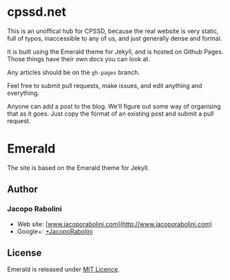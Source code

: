 # cpssd.net

This is an unoffical hub for CPSSD, because the real website is very static, full of typos, inaccessible to any of us, and just generally dense and formal.

It is built using the Emerald theme for Jekyll, and is hosted on Github Pages. Those things have their own docs you can look at.

Any articles should be on the `gh-pages` branch.

Feel free to submit pull requests, make issues, and edit anything and everything.

Anyone can add a post to the blog. We'll figure out some way of organising that as it goes. Just copy the format of an existing post and submit a pull request.




# Emerald

The site is based on the Emerald theme for Jekyll.

## Author

### Jacopo Rabolini

- Web site: [www.jacoporabolini.com](http://www.jacoporabolini.com)
- Google+: [+JacopoRabolini](https://plus.google.com/u/0/+JacopoRabolini/posts)

## License
Emerald is released under [MIT Licence](licence.md).
